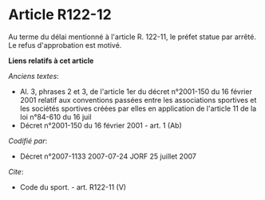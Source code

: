 # Article R122-12

Au terme du délai mentionné à l'article R. 122-11, le préfet statue par arrêté. Le refus d'approbation est motivé.

**Liens relatifs à cet article**

_Anciens textes_:

  - Al. 3, phrases 2 et 3, de l'article 1er du décret n°2001-150 du 16 février 2001 relatif aux conventions passées entre les associations sportives et les sociétés sportives créées par elles en application de l'article 11 de la loi n°84-610 du 16 juil
  - Décret n°2001-150 du 16 février 2001 - art. 1 (Ab)

_Codifié par_:

  - Décret n°2007-1133 2007-07-24 JORF 25 juillet 2007

_Cite_:

  - Code du sport. - art. R122-11 (V)
